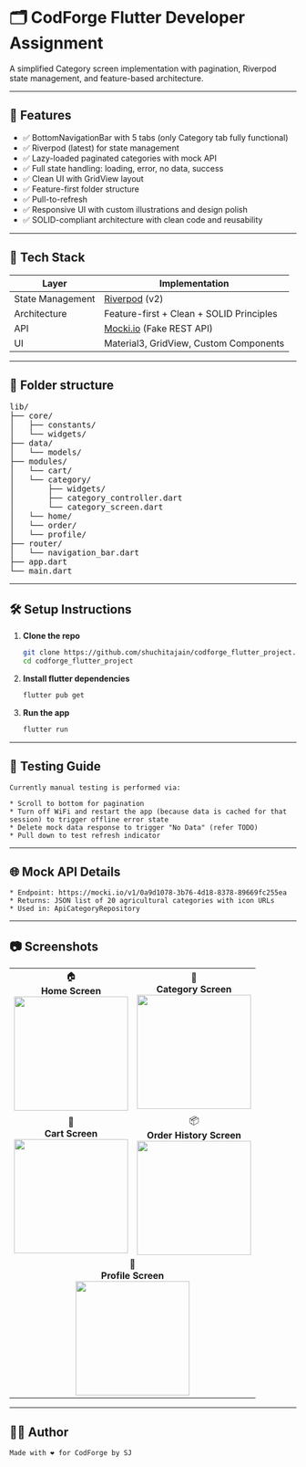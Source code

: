# 🗂️ CodForge Flutter Developer Assignment

A simplified Category screen implementation with pagination, Riverpod state management, and feature-based architecture.

---

## 🚀 Features

- ✅ BottomNavigationBar with 5 tabs (only Category tab fully functional)
- ✅ Riverpod (latest) for state management
- ✅ Lazy-loaded paginated categories with mock API 
- ✅ Full state handling: loading, error, no data, success
- ✅ Clean UI with GridView layout
- ✅ Feature-first folder structure
- ✅ Pull-to-refresh  
- ✅ Responsive UI with custom illustrations and design polish  
- ✅ SOLID-compliant architecture with clean code and reusability  

---

## 🧱 Tech Stack

| Layer              | Implementation                            |
|-------------------|--------------------------------------------|
| State Management   | [Riverpod](https://riverpod.dev) (v2)     |
| Architecture       | Feature-first + Clean + SOLID Principles  |
| API                | [Mocki.io](https://mocki.io) (Fake REST API) |
| UI                 | Material3, GridView, Custom Components     |

---

## 📂 Folder structure

<pre>lib/
├── core/                 
│   ├── constants/
│   └── widgets/
├── data/
│   └── models/
├── modules/
│   └── cart/
│   └── category/
│       ├── widgets/
│       ├── category_controller.dart
│       └── category_screen.dart
│   └── home/
│   └── order/
│   └── profile/
├── router/
│   └── navigation_bar.dart
├── app.dart
└── main.dart</pre>

---

## 🛠️ Setup Instructions

1. **Clone the repo**
   ```bash
   git clone https://github.com/shuchitajain/codforge_flutter_project.git
   cd codforge_flutter_project

2. **Install flutter dependencies**
   ```bash
   flutter pub get

2. **Run the app**
   ```bash
   flutter run

---

## 🧪 Testing Guide
    Currently manual testing is performed via:

    * Scroll to bottom for pagination
    * Turn off WiFi and restart the app (because data is cached for that session) to trigger offline error state
    * Delete mock data response to trigger "No Data" (refer TODO)
    * Pull down to test refresh indicator

---

## 🌐 Mock API Details
    * Endpoint: https://mocki.io/v1/0a9d1078-3b76-4d18-8378-89669fc255ea
    * Returns: JSON list of 20 agricultural categories with icon URLs
    * Used in: ApiCategoryRepository

---

## 📷 Screenshots

<table>
  <tr>
    <td align="center">
      🏠 <br/> <strong>Home Screen</strong><br/>
      <img src="screenshots/home_screen.png" width="200"/>
    </td>
    <td align="center">
      🔄 <br/> <strong>Category Screen</strong><br/>
      <img src="screenshots/category_screen.png" width="200"/>
    </td>
  </tr>
  <tr>
    <td align="center">
      🛒 <br/> <strong>Cart Screen</strong><br/>
      <img src="screenshots/cart_screen.png" width="200"/>
    </td>
    <td align="center">
      📦 <br/> <strong>Order History Screen</strong><br/>
      <img src="screenshots/order_history_screen.png" width="200"/>
    </td>
  </tr>
  <tr>
    <td align="center" colspan="2">
      👤 <br/> <strong>Profile Screen</strong><br/>
      <img src="screenshots/profile_screen.png" width="200"/>
    </td>
  </tr>
</table>

---

## 👨‍💻 Author
    Made with ❤️ for CodForge by SJ
